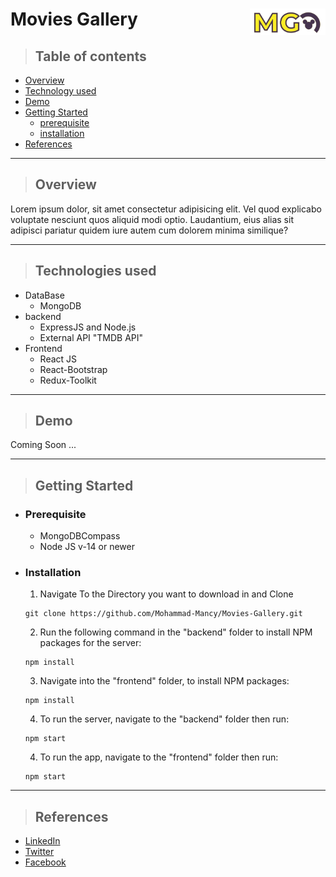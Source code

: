 # Movies Gallery <img style="width: 121px;" align="right" src="./frontend/src/assets/MGLogoMD.PNG">
> ## Table of contents
- [Overview](#overview)
- [Technology used](#technologies-used)
- [Demo](#demo)
- [Getting Started](#getting-started)
    - [prerequisite](#prerequisite)
    - [installation](#installation)
- [References](#references)

___

> ## Overview

Lorem ipsum dolor, sit amet consectetur adipisicing elit. Vel quod explicabo voluptate nesciunt quos aliquid modi optio. Laudantium, eius alias sit adipisci pariatur quidem iure autem cum dolorem minima similique?

___


> ## Technologies used

- DataBase
    - MongoDB
- backend
    - ExpressJS and Node.js
    - External API "TMDB API"
- Frontend
    - React JS
    - React-Bootstrap
    - Redux-Toolkit
____

>## Demo

Coming Soon ...

___

>## Getting Started

-  ### Prerequisite 
    - MongoDBCompass
    - Node JS v-14 or newer
-  ### Installation
    1. Navigate To the Directory you want to download in and Clone
    ```
    git clone https://github.com/Mohammad-Mancy/Movies-Gallery.git
    ```
    2. Run the following command in the "backend"  folder to install NPM packages for the server:
    ```
    npm install
    ```
    3. Navigate into the "frontend" folder, to install NPM packages:
    ```
    npm install
    ```
    4. To run the server, navigate to the "backend" folder then run:
    ```
    npm start
    ```
    4. To run the app, navigate to the "frontend" folder then run:
    ```
    npm start
    ```
___

>## References
- [LinkedIn](https://www.linkedin.com/in/mohammad-mancy-75b591227/)
- [Twitter](https://twitter.com/mancy_mohammad)
- [Facebook](https://www.facebook.com/mohammad.mancy.33)
